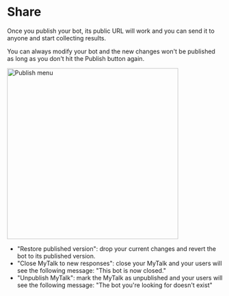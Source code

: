 # Share

Once you publish your bot, its public URL will work and you can send it to anyone and start collecting results.

You can always modify your bot and the new changes won't be published as long as you don't hit the Publish button again.

<img
  src="/img/share.png"
  width="400"
  alt="Publish menu"
/>

- "Restore published version": drop your current changes and revert the bot to its published version.
- "Close MyTalk to new responses": close your MyTalk and your users will see the following message: "This bot is now closed."
- "Unpublish MyTalk": mark the MyTalk as unpublished and your users will see the following message: "The bot you're looking for doesn't exist"
